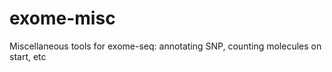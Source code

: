 exome-misc
==========

Miscellaneous tools for exome-seq: annotating SNP, counting molecules on start, etc
